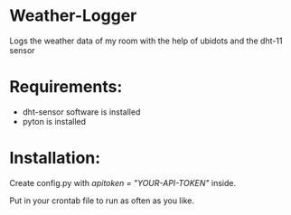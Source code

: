 # Weather-Logger
Logs the weather data of my room with the help of ubidots and the dht-11 sensor

# Requirements:
+ dht-sensor software is installed
+ pyton is installed

# Installation:
Create config.py with *apitoken = "YOUR-API-TOKEN"* inside.

Put in your crontab file to run as often as you like.

